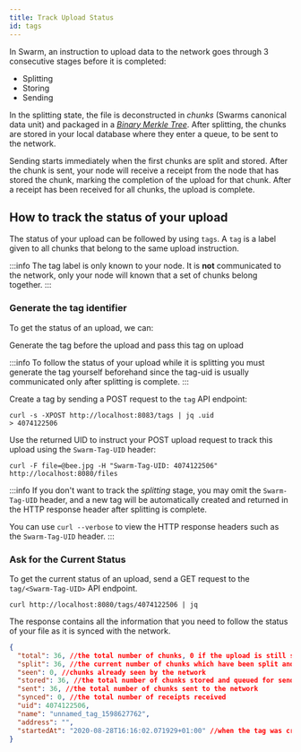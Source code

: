 ```yaml
---
title: Track Upload Status
id: tags
---
```


In Swarm, an instruction to upload data to the network goes through 3 consecutive stages before it is completed:

- Splitting
- Storing
- Sending

In the splitting state, the file is deconstructed in *chunks* (Swarms canonical data unit) and packaged in a [*Binary Merkle Tree*](https://en.wikipedia.org/wiki/Merkle_tree). After splitting, the chunks are stored in your local database where they enter a queue, to be sent to the network.

Sending starts immediately when the first chunks are split and stored. After the chunk is sent, your node will receive a receipt from the node that has stored the chunk, marking the completion of the upload for that chunk. After a receipt has been received for all chunks, the upload is complete.

## How to track the status of your upload
The status of your upload can be followed by using `tags`. A `tag` is a label given to all chunks that belong to the same upload instruction. 

:::info
The tag label is only known to your node. It is **not** communicated to the network, only your node will known that a set of chunks belong together.
:::

### Generate the tag identifier
To get the status of an upload, we can:

Generate the tag before the upload and pass this tag on upload

:::info
To follow the status of your upload while it is splitting you must generate the tag yourself beforehand since the tag-uid is usually communicated only after splitting is complete.
:::

Create a tag by sending a POST request to the `tag` API endpoint:

```console
curl -s -XPOST http://localhost:8083/tags | jq .uid
> 4074122506
```

Use the returned UID to instruct your POST upload request to track this upload using the `Swarm-Tag-UID` header:

```console
curl -F file=@bee.jpg -H "Swarm-Tag-UID: 4074122506" http://localhost:8080/files
```

:::info
If you don't want to track the *splitting* stage, you may omit the `Swarm-Tag-UID` header, and a new tag will be automatically created and returned in the HTTP response header after splitting is complete.

You can use `curl --verbose` to view the HTTP response headers such as the `Swarm-Tag-UID` header.
:::

### Ask for the Current Status

To get the current status of an upload, send a GET request to the `tag/<Swarm-Tag-UID>` API endpoint.

```console
curl http://localhost:8080/tags/4074122506 | jq
```

The response contains all the information that you need to follow the status of your file as it is synced with the network.

```json
{
  "total": 36, //the total number of chunks, 0 if the upload is still splitting
  "split": 36, //the current number of chunks which have been split and packed in the Binary Merkle Tree
  "seen": 0, //chunks already seen by the network
  "stored": 36, //the total number of chunks stored and queued for sending (if not seen before)
  "sent": 36, //the total number of chunks sent to the network
  "synced": 0, //the total number of receipts received
  "uid": 4074122506,
  "name": "unnamed_tag_1598627762",
  "address": "",
  "startedAt": "2020-08-28T16:16:02.071929+01:00" //when the tag was created (ISO 8601 format)
}
```
